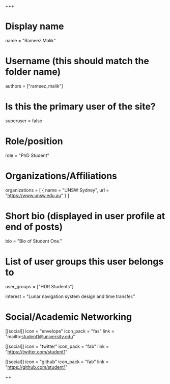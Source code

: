 +++
# Display name
name = "Rameez Malik"

# Username (this should match the folder name)
authors = ["rameez_malik"]

# Is this the primary user of the site?
superuser = false

# Role/position
role = "PhD Student"

# Organizations/Affiliations
organizations = [
  { name = "UNSW Sydney", url = "https://www.unsw.edu.au" }
]

# Short bio (displayed in user profile at end of posts)
bio = "Bio of Student One."

# List of user groups this user belongs to
user_groups = ["HDR Students"]

interest = "Lunar navigation system design and time transfer."

# Social/Academic Networking
[[social]]
  icon = "envelope"
  icon_pack = "fas"
  link = "mailto:student1@university.edu"

[[social]]
  icon = "twitter"
  icon_pack = "fab"
  link = "https://twitter.com/student1"

[[social]]
  icon = "github"
  icon_pack = "fab"
  link = "https://github.com/student1"

++
